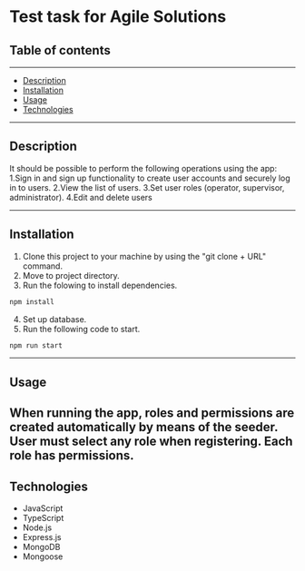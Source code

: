 # **Test task for Agile Solutions**
## **Table of contents**
---
- [Description](#Description)
- [Installation](#Installation)
- [Usage](#Usage)
- [Technologies](#Technologies)
---
## **Description**
It should be possible to perform the following operations using the app:
1.Sign in and sign up functionality to create user accounts and securely log in to users.
2.View the list of users.
3.Set user roles (operator, supervisor, administrator).
4.Edit and delete users

---
## **Installation**
1. Clone this project to your machine by using the "git clone + URL" command.
2. Move to project directory.
3. Run the folowing to install dependencies.
```javascript
npm install
``` 
4. Set up database.
5. Run the following code to start.
```javascript
npm run start
```
---
## **Usage**
When running the app, roles and permissions are created automatically by means of the seeder. User must select any role when registering. Each role has permissions.
---
## **Technologies**
- JavaScript
- TypeScript
- Node.js
- Express.js
- MongoDB
- Mongoose